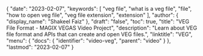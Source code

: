 {
  "date": "2023-02-07",
  "keywords": [
    "veg file",
    "what is a veg file",
    "file",
    "how to open veg file",
    "veg file extension",
    "extension"
  ],
  "author": {
    "display_name": "Shakeel Faiz"
  },
  "draft": "false",
  "toc": true,
  "title": "VEG File Format - MAGIX VEGAS Video Project",
  "description": "Learn about VEG file format and APIs that can create and open VEG files.",
  "linktitle": "VEG",
  "menu": {
    "docs": {
      "identifier": "video-veg",
      "parent": "video"
    }
  },
  "lastmod": "2023-02-07"
}

